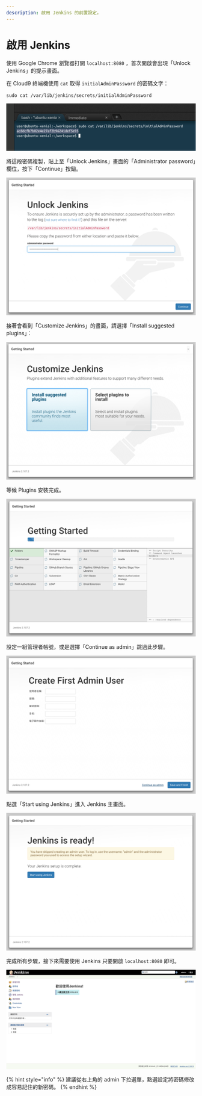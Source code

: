```yaml
---
description: 啟用 Jenkins 的前置設定。
---
```


# 啟用 Jenkins

使用 Google Chrome 瀏覽器打開 `localhost:8080` ，首次開啟會出現「Unlock Jenkins」的提示畫面。

在 Cloud9 終端機使用 `cat` 取得 `initialAdminPassword` 的密碼文字：

```text
sudo cat /var/lib/jenkins/secrets/initialAdminPassword
```

![](.gitbook/assets/image%20%2815%29.png)

將這段密碼複製，貼上至「Unlock Jenkins」畫面的「Administrator password」欄位，按下「Continue」按鈕。

![](.gitbook/assets/image%20%2842%29.png)

接著會看到「Customize Jenkins」的畫面，請選擇「Install suggested plugins」：

![](.gitbook/assets/image%20%2853%29.png)

等候 Plugins 安裝完成。

![](.gitbook/assets/image%20%2829%29.png)

設定一組管理者帳號，或是選擇「Continue as admin」跳過此步驟。

![](.gitbook/assets/image%20%2823%29.png)

點選「Start using Jenkins」進入 Jenkins 主畫面。

![](.gitbook/assets/image%20%2889%29.png)

完成所有步驟，接下來需要使用 Jenkins 只要開啟 `localhost:8080` 即可。

![](.gitbook/assets/image%20%2824%29.png)

{% hint style="info" %}
建議從右上角的 admin 下拉選單，點選設定將密碼修改成容易記住的新密碼。
{% endhint %}



